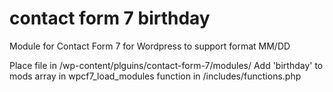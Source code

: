contact form 7 birthday
=======================

Module for Contact Form 7 for Wordpress to support format MM/DD

Place file in /wp-content/plguins/contact-form-7/modules/
Add 'birthday' to mods array in wpcf7_load_modules function in /includes/functions.php
